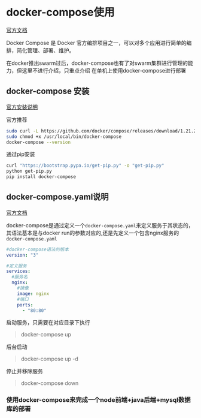 # docker-compose使用

[官方文档](https://docs.docker.com/compose/)

Docker Compose 是 Docker 官方编排项目之一，可以对多个应用进行简单的编排，简化管理、部署、维护。

在docker推出swarm过后，docker-compose也有了对swarm集群进行管理的能力，但这里不进行介绍，只重点介绍
在单机上使用docker-compose进行部署

## docker-compose 安装

[官方安装说明](https://docs.docker.com/compose/install/)

官方推荐
```bash
sudo curl -L https://github.com/docker/compose/releases/download/1.21.2/docker-compose-$(uname -s)-$(uname -m) -o /usr/local/bin/docker-compose
sudo chmod +x /usr/local/bin/docker-compose
docker-compose --version
```

通过pip安装
```bash
curl "https://bootstrap.pypa.io/get-pip.py" -o "get-pip.py"
python get-pip.py
pip install docker-compose
```

## docker-compose.yaml说明
[官方文档](https://docs.docker.com/compose/compose-file/)

docker-compose是通过定义一个`docker-compose.yaml`来定义服务于其状态的，
其语法基本是与docker run的参数对应的,还是先定义一个包含nginx服务的`docker-compose.yaml`

```yaml
#docker-compose语法的版本
version: "3"

#定义服务
services:
  #服务名
  nginx:
    #镜像    
    image: nginx
    #端口
    ports:
      - "80:80"
```

启动服务，只需要在对应目录下执行

> docker-compose up

后台启动

> docker-compose up -d

停止并移除服务

> docker-compose down

### 使用docker-compose来完成一个node前端+java后端+mysql数据库的部署







